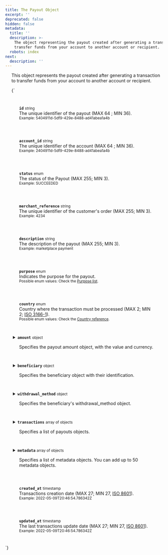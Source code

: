 ```yaml
---
title: The Payout Object
excerpt: ''
deprecated: false
hidden: false
metadata:
  title: ''
  description: >-
    The object representing the payout created after generating a transaction to
    transfer funds from your account to another account or recipient.
  robots: index
next:
  description: ''
---
```

This object represents the payout created after generating a transaction to transfer funds from your account to another account or recipient.

<HTMLBlock>{`
<style>
  details {
    display: flex;
    overflow: hidden;
  }

  p {
    margin-left: 20px;
  }

  .yuno {
    --highlight: var(--yuno-card-background);
    background: var(--yuno-card-background);
    margin: 1.5em;
    border-radius: 5px;
    border-left: 15px solid var(--yuno-purple);
    padding: 0.25em;
  }
</style>

<body>
  <div class="yuno">
    <p><strong><code>id</code></strong> <small>string</small>
      <br />The unique identifier of the payout (MAX 64 ; MIN 36).
      <br /><small>Example: 5404911d-5df9-429e-8488-ad41abea1a4b</small>
    </p>
  </div>

  <div class="yuno">
    <p><strong><code>account_id</code></strong> <small>string</small>
      <br />The unique identifier of the account (MAX 64 ; MIN 36).
      <br /><small>Example: 2404911d-5df9-429e-8488-ad41abea1a4b</small>
    </p>
  </div>

  <div class="yuno">
    <p><strong><code>status</code></strong> <small>enum</small>
      <br />The status of the Payout (MAX 255; MIN 3).
      <br /><small>Example: SUCCEEDED</small>
    </p>
  </div>

  <div class="yuno">
    <p><strong><code>merchant_reference</code></strong> <small>string</small>
      <br />The unique identifier of the customer's order (MAX 255; MIN 3).
      <br /><small>Example: 4234</small>
    </p>
  </div>

  <div class="yuno">
    <p><strong><code>description</code></strong> <small>string</small>
      <br />The description of the payout (MAX 255; MIN 3).
      <br /><small>Example: marketplace payment</small>
    </p>
  </div>

  <div class="yuno">
    <p><strong><code>purpose</code></strong> <small>enum</small>
      <br />Indicates the purpose for the payout.
      <br /><small>Possible enum values: Check the <a href='purposes-list'>Purpose list</a>.</small>
    </p>
  </div>

  <div class="yuno">
    <p><strong><code>country</code></strong> <small>enum</small>
      <br />Country where the transaction must be processed (MAX 2; MIN 2; <a href='https://en.wikipedia.org/wiki/ISO_3166-1'>ISO 3166-1</a>).
      <br /><small>Possible enum values: Check the <a href='country-reference'>Country reference</a>. </small>
    </p>
  </div>

  <details class="yuno">
    <summary><strong><code>amount</code></strong> <small>object</small>
      <br />
      <p>Specifies the payout amount object, with the value and currency.</p>
    </summary>
    <div>

      <div class="yuno">
        <p><strong><code>value</code></strong> <small>number</small>
          <br />The payout amount (multiple of 0.0001).
          <br /><small>Example: 10000</small>
        </p>
      </div>

      <div class="yuno">
        <p><strong><code>currency</code></strong> <small>enum</small>
          <br />The currency used to make the payout (MAX 3; MIN 3; <a href='https://en.wikipedia.org/wiki/ISO_4217'>ISO 4217</a>).
          <br /><small>Possible enum values: Check the <a href='country-reference'>Country reference</a>.</small>
        </p>
      </div>

    </div>
  </details>

  <details class="yuno">
    <summary><strong><code>beneficiary</code></strong> <small>object</small>
      <br />
      <p>Specifies the beneficiary object with their identification.</p>
    </summary>
    <div>

      <div class="yuno">
        <p><strong><code>merchant_beneficiary_id</code></strong> <small>string</small>
          <br />Unique identifier of the beneficiary defined by the merchant.
          <br /><small>Example: AAAA01</small>
        </p>
      </div>

      <div class="yuno">
        <p><strong><code>national_entity</code></strong> <small>enum</small>
          <br />Beneficiary's national entity type.
          <br /><small>Possible enum values: <code>INDIVIDUAL</code> or <code>ENTITY</code></small>
        </p>
      </div>

      <div class="yuno">
        <p><strong><code>first_name</code></strong> <small>string</small>
          <br />The beneficiary's first name (MAX 80; MIN 1).
          <br /><small>Example: John</small>
        </p>
      </div>

      <div class="yuno">
        <p><strong><code>last_name</code></strong> <small>string</small>
          <br />The beneficiary's last name (MAX 80; MIN 1).
          <br /><small>Example: Doe</small>
        </p>
      </div>

      <div class="yuno">
        <p><strong><code>legal_name</code></strong> <small>string</small>
          <br />The beneficiary's name (Max: 80). Only necessary when <code>national_entity</code> is
          <code>ENTITY</code>.
          <br /><small>Example: Arcos dorados S.A.</small>
        </p>
      </div>

      <div class="yuno">
        <p><strong><code>email</code></strong> <small>string</small>
          <br />The beneficiary's email (MAX 255; MIN 3).
          <br /><small>Example: john.doe@email.com</small>
        </p>
      </div>

      <div class="yuno">
        <p><strong><code>country</code></strong> <small>enum</small>
          <br />The beneficiary's country (MAX 2; MIN 2; <a href='https://en.wikipedia.org/wiki/ISO_3166-1'>ISO 3166-1</a>).
          <br /><small>Possible enum values: Check the <a href='country-reference'>Country reference</a>. </small>
        </p>
      </div>

      <div class="yuno">
        <p><strong><code>date_of_birth</code></strong> <small>date</small>
          <br />The beneficiary's date of birth in the YYYY-MM-DD format (MAX 10; MIN 10).
          <br /><small>Example: 1990-02-28</small>
        </p>
      </div>
      
      <details class="yuno">
        <summary><strong><code>document</code></strong> <small>object</small>
          <br />
          <p>Specifies the beneficiary's document object, including its number and type.</p>
        </summary>
        <div>

          <div class="yuno">
            <p><strong><code>document_number</code></strong> <small>string</small>
              <br />The beneficiary's document number (MAX 40; MIN 3).
              <br /><small>Example: 1093333333 </small>
            </p>
          </div>

          <div class="yuno">
            <p><strong><code>document_type</code></strong> <small>enum</small>
              <br />The beneficiary's document type (MAX 6, MIN 2).
              <br /><small>Possible enum values: Check the <a href='country-reference'>Country reference.</a></small>
            </p>
          </div>

        </div>
      </details>
      
      <details class="yuno">
        <summary><strong><code>phone</code></strong> <small>object</small>
          <br />
          <p>Specifies the beneficiary's phone number object.</p>
        </summary>
        <div>

          <div class="yuno">
            <p><strong><code>country_code</code></strong> <small>string</small>
              <br />The country calling code of the beneficiary's phone (MAX 3; MIN 1). Possible values: Check the <a
                href="country-reference">
                Country reference</a>.
              <br /><small> Example: 57 </small>
            </p>
          </div>

          <div class="yuno">
            <p><strong><code>number</code></strong> <small>string</small>
              <br />The beneficiary's phone number, without the country calling code (MAX 32; MIN 1).
              <br /><small>Example: 3132450765 </small>
            </p>
          </div>

        </div>
      </details>
      
     <details class="yuno">
    <summary><strong><code>address</code></strong> <small>object</small>
      <br />
      <p>Specifies the beneficiary's address object.</p>
    </summary>
    <div>

          <div class="yuno">
            <p><strong><code>address_line_1</code></strong> <small>string </small>
              <br />The beneficiary's primary address line (MAX 255; MIN 3).
              <br /><small>Example: Calle 34 # 56 - 78 </small>
            </p>
          </div>

          <div class="yuno">
            <p><strong><code>address_line_2</code></strong> <small>string</small>
              <br />The beneficiary's secondary address line (MAX 255; MIN 3).
              <br /><small>Example: Apartamento 502, Torre I </small>
            </p>
          </div>

          <div class="yuno">
            <p><strong><code>city</code></strong> <small>string</small>
              <br />The city considered for the beneficiary address (MAX 255; MIN 3).
              <br /><small>Example: Bogotá </small>
            </p>
          </div>

          <div class="yuno">
            <p><strong><code>country</code></strong> <small>enum</small>
              <br />The country of the beneficiary address (MAX 2; MIN 2; <a href='https://en.wikipedia.org/wiki/ISO_3166-1'>ISO 3166-1</a>).
              <br /><small>Possible enum values: Check the <a href='country-reference'>Country reference</a>. </small>
            </p>
          </div>

          <div class="yuno">
            <p><strong><code>state</code></strong> <small>string</small>
              <br />The beneficiary's state or province address (MAX 255; MIN 3).
              <br /><small>Example: Cundinamarca </small>
            </p>
          </div>

          <div class="yuno">
            <p><strong><code>zip_code</code></strong> <small>string</small>
              <br />The zipcode considered for the beneficiary address (MAX 11; MIN 4).
              <br /><small>Example: 111111</small>
            </p>
          </div>

        </div>
      </details>
      

    </div>
  </details>


  <details class="yuno">
    <summary><strong><code>withdrawal_method</code></strong> <small>object</small>
      <br />
      <p>Specifies the beneficiary's withdrawal_method object.</p>
    </summary>
    <div>

      <div class="yuno">
        <p><strong><code>type</code></strong> <small>enum</small>
          <br />The withdrawal_method type.
          <br /><small>Example: ASTROPAY_WALLET</small>
        </p>
      </div>
      <div class="yuno">
        <p><strong><code>provider_id</code></strong> <small>enum</small>
          <br />The provider to process the payout with.
          <br /><small>Example: ASTROPAY</small>
        </p>
      </div>
      <div class="yuno">
        <p><strong><code>vaulted_token</code></strong> <small>string</small>
          <br />The vaulted_token represents a securely stored payment_method. Mainly for credti/debit cards in Payouts.
          <br /><small>Example: 41032411d-5df9-429e-1238-ad41abea1cft</small>
        </p>
      </div>
      
      <div class="yuno">
        <p><strong><code>original_transaction_id</code></strong> <small>string</small>
          <br />Id of the referenced payment transaction. Only for payouts to CARD. (MAX 64 ; MIN 36).
          <br /><small>Example: 9104911d-5df9-429e-8488-ad41abea1a4b</small>
        </p>
      </div>
      
       <div class="yuno">
        <p><strong><code>on_hold</code></strong> <small>bool</small>
          <br />Defines if the merchant wants to hold the payout and sets it to be processed later using the Release payout endpoint. False by default.
          <br /><small>Example: false</small>
        </p>
      </div>

      
        <details class="yuno">
          <summary><strong><code>detail</code></strong> <small>object</small>
            <br />
            <p>Specifies the withdrawal_method details.</p>
          </summary>
          <div>

            <details class="yuno">
        		 <summary><strong><code>bank_transfer</code></strong> <small>object</small>
                        <br />
                        <p>Specifies the beneficiary's withdrawal_method object.</p>
                      </summary>
                      <div>

                        <div class="yuno">
                          <p><strong><code>code</code></strong> <small>string</small>
                            <br />The beneficiary's financial institution code (MAX 3; MIN 3).
                            <br /><small>Example: 246</small>
                          </p>
                        </div>

                        <div class="yuno">
                          <p><strong><code>branch</code></strong> <small>string</small>
                            <br />The beneficiary's specific financial institution branch (MAX 3; MIN 3).
                            <br /><small>Example: XXX</small>
                          </p>
                        </div>

                        <div class="yuno">
                          <p><strong><code>branch_digit</code></strong> <small>string</small>
                            <br />The beneficiary's specific financial institution branch digit (MAX 3; MIN 3).
                            <br /><small>Example: 123</small>
                          </p>
                        </div>
                        
                        <details class="yuno">
                          <summary><strong><code>account</code></strong> <small>object</small>
                            <br />
                            <p>Specifies the beneficiary's bank_transfer account object.</p>
                          </summary>
                          <div>

                            <div class="yuno">
                              <p><strong><code>number</code></strong> <small>string</small>
                                <br />Beneficiary's financial institution account number or financial institution account alias, such as Clabe
                                for MX (MAX 255; MIN 3).
                                <br /><small>Example: 1093333333</small>
                              </p>
                            </div>

                            <div class="yuno">
                              <p><strong><code>digit</code></strong> <small>string</small>
                                <br />Beneficiary's financial institution account digit (MAX 3; MIN 1).
                                <br /><small>Example: 123</small>
                              </p>
                            </div>

                            <div class="yuno">
                              <p><strong><code>type</code></strong> <small>enum</small>
                                <br />Beneficiary's account type (MAX 255; MIN 3).
                                <br /><small>Possible enum values: <code>CHECKINGS</code>, <code>SAVINGS</code>, <code>VISTA</code>,
                                  <code>PIX_EMAIL</code>, <code>PIX_PHONE</code>, <code>PIX_DOCUMENT_ID</code>,
                                  <code>PIX_BANK_ACCOUNT</code></small>
                              </p>
                            </div>

                          </div>
                        </details>
                        <details class="yuno">
                        <summary><strong><code>address</code></strong> <small>object</small>
                            <br />
                            <p>Specifies the beneficiary's address object.</p>
                          </summary>
                          <div>

                                <div class="yuno">
                                  <p><strong><code>address_line_1</code></strong> <small>string </small>
                                    <br />The beneficiary's primary address line (MAX 255; MIN 3).
                                    <br /><small>Example: Calle 34 # 56 - 78 </small>
                                  </p>
                                </div>

                                <div class="yuno">
                                  <p><strong><code>address_line_2</code></strong> <small>string</small>
                                    <br />The beneficiary's secondary address line (MAX 255; MIN 3).
                                    <br /><small>Example: Apartamento 502, Torre I </small>
                                  </p>
                                </div>

                                <div class="yuno">
                                  <p><strong><code>city</code></strong> <small>string</small>
                                    <br />The city considered for the beneficiary address (MAX 255; MIN 3).
                                    <br /><small>Example: Bogotá </small>
                                  </p>
                                </div>

                                <div class="yuno">
                                  <p><strong><code>country</code></strong> <small>enum</small>
                                    <br />The country of the beneficiary address (MAX 2; MIN 2; <a href='https://en.wikipedia.org/wiki/ISO_3166-1'>ISO 3166-1</a>).
                                    <br /><small>Possible enum values: Check the <a href='country-reference'>Country reference</a>. </small>
                                  </p>
                                </div>

                                <div class="yuno">
                                  <p><strong><code>state</code></strong> <small>string</small>
                                    <br />The beneficiary's state or province address (MAX 255; MIN 3).
                                    <br /><small>Example: Cundinamarca </small>
                                  </p>
                                </div>

                                <div class="yuno">
                                  <p><strong><code>zip_code</code></strong> <small>string</small>
                                    <br />The zipcode considered for the beneficiary address (MAX 11; MIN 4).
                                    <br /><small>Example: 111111</small>
                                  </p>
                                </div>
                              </div>
                          </details>

                </div>
              </details>
              <details class="yuno">
        		 <summary>
               <strong><code>wallet</code></strong> <small>object</small>
               <br />
                <p>Specifies the beneficiary's withdrawal_method object.</p>
                </summary>
                 <div>
											
                        <div class="yuno">
                          <p><strong><code>code</code></strong> <small>string</small>
                            <br />The beneficiary's wallet code (MAX 3; MIN 3).
                            <br /><small>Example: 246</small>
                          </p>
                        </div>

                        <div class="yuno">
                          <p><strong><code>email</code></strong> <small>string</small>
                            <br />The beneficiary's specific wallet email (MAX 3; MIN 3).
                            <br /><small>Example: john.doe@gmail.com</small>
                          </p>
                        </div>

                         <div class="yuno">
                          <p><strong><code>country</code></strong> <small>enum</small>
                            <br />The beneficiary's wallet country (MAX 2; MIN 2; <a href='https://en.wikipedia.org/wiki/ISO_3166-1'>ISO 3166-1</a>).
                            <br /><small>Possible enum values: Check the <a href='country-reference'>Country reference</a>. </small>
                          </p>
                        </div>

                       <details class="yuno">
                          <summary><strong><code>document</code></strong> <small>object</small>
                            <br />
                            <p>Specifies the beneficiary's document object, including its number and type.</p>
                          </summary>
                          <div>

                            <div class="yuno">
                              <p><strong><code>document_number</code></strong> <small>string</small>
                                <br />The beneficiary's document number (MAX 40; MIN 3).
                                <br /><small>Example: 1093333333 </small>
                              </p>
                            </div>

                            <div class="yuno">
                              <p><strong><code>document_type</code></strong> <small>enum</small>
                                <br />The beneficiary's document type (MAX 6, MIN 2).
                                <br /><small>Possible enum values: Check the <a href='country-reference'>Country reference.</a></small>
                              </p>
                            </div>

                          </div>
                        </details>

                        <details class="yuno">
                          <summary><strong><code>phone</code></strong> <small>object</small>
                            <br />
                            <p>Specifies the beneficiary's phone number object.</p>
                          </summary>
                          <div>

                            <div class="yuno">
                              <p><strong><code>country_code</code></strong> <small>string</small>
                                <br />The country calling code of the beneficiary's phone (MAX 3; MIN 1). Possible values: Check the <a
                                  href="country-reference">
                                  Country reference</a>.
                                <br /><small> Example: 57 </small>
                              </p>
                            </div>

                            <div class="yuno">
                              <p><strong><code>number</code></strong> <small>string</small>
                                <br />The beneficiary's phone number, without the country calling code (MAX 32; MIN 1).
                                <br /><small>Example: 3132450765 </small>
                              </p>
                            </div>

                          </div>
                        </details>
									
                </div>
              </details>
          
          

        </div>
      </details>

    </div>
  </details>

  <details class="yuno">
    <summary><strong><code>transactions</code></strong> <small>array of objects</small>
      <br />
      <p>Specifies a list of payouts objects.</p>
    </summary>
    <div>

      <div class="yuno">
        <p><strong><code>id</code></strong> <small>string</small>
          <br />The unique identifier for the payout intent (MAX 64 ; MIN 36).
          <br /><small>Example: 9104911d-5df9-429e-8488-ad41abea1a4b</small>
        </p>
      </div>

      <div class="yuno">
        <p><strong><code>type</code></strong> <small>enum</small>
          <br />The payout intent type (MAX 255; MIN 3).
          <br /><small></small>
        </p>
      </div>

      <div class="yuno">
        <p><strong><code>status</code></strong> <small>enum</small>
          <br />The payout intent status (MAX 255; MIN 3).
          <br /><small></small>
        </p>
      </div>

      <div class="yuno">
        <p><strong><code>response_code</code></strong> <small>enum</small>
          <br />The response code indicates the status of the payout intent request (MAX 255; MIN 3).
          <br /><small></small>
        </p>
      </div>

      <div class="yuno">
        <p><strong><code>merchant_reference</code></strong> <small>string</small>
          <br />The payout transaction identification defined by the merchant (MAX 255; MIN 3).
          <br /><small>Example: AAB01-432245</small>
        </p>
      </div>
      
      <details class="yuno">
        <summary><strong><code>amount</code></strong> <small>object</small>
          <br />
          <p>Specifies the payout amount object, with the value and currency.</p>
        </summary>
        <div>

          <div class="yuno">
            <p><strong><code>value</code></strong> <small>number</small>
              <br />The payout amount (multiple of 0.0001).
              <br /><small>Example: 10000</small>
            </p>
          </div>

          <div class="yuno">
            <p><strong><code>currency</code></strong> <small>enum</small>
              <br />The currency used to make the payout (MAX 3; MIN 3; <a href='https://en.wikipedia.org/wiki/ISO_4217'>ISO 4217</a>).
              <br /><small>Possible enum values: Check the <a href='country-reference'>Country reference</a>.</small>
            </p>
          </div>

        </div>
      </details>


      <div class="yuno">
        <p><strong><code>purpose</code></strong> <small>enum</small>
          <br />Specifies the purpose for the payout.
        </p>
      </div>

      <div class="yuno">
        <p><strong><code>description</code></strong> <small>string</small>
          <br />Description for the payout (MAX 255; MIN 3).
          <br /><small>Example: Salary</small>
        </p>
      </div>
      
      <details class="yuno">
    <summary><strong><code>provider_data</code></strong> <small>object</small>
      <br />
      <p>Specifies the data provider.</p>
    </summary>
    <div>

      		<div class="yuno">
            <p><strong><code>id</code></strong> <small>enum</small>
              <br />The data provider identification.
              <br /><small>Possible values: <code>ADDI</code>, <code>MERCADO_PAGO</code>, <code>SPINPAY</code>,
                <code>WOMPI</code></small>
            </p>
          </div>

          <div class="yuno">
            <p><strong><code>transaction_id</code></strong> <small>string</small>
              <br />The unique identifier of the payment from the provider.
              <br /><small>Example: 12345678</small>
            </p>
          </div>

          <div class="yuno">
            <p><strong><code>account_id</code></strong> <small>string</small>
              <br />The merchant's payment provider account id.
              <br /><small>Example: 9990128</small>
            </p>
          </div>

          <div class="yuno">
            <p><strong><code>status</code></strong> <small>string</small>
              <br />Provider's status of the transaction (MAX 255; MIN 3).
              <br /><small>Example: accredited</small>
            </p>
          </div>

          <div class="yuno">
            <p><strong><code>status_detail</code></strong> <small>string</small>
              <br />The data provider's detailed status of the transaction (MAX 255; MIN 3).
              <br /><small>Example: approved</small>
            </p>
          </div>

          <div class="yuno">
            <p><strong><code>raw_response</code></strong> <small>string</small>
              <br />The data provider raw response. The format depends on the provider's response.
              <br /><small>The response will vary for each data provider.</small>
            </p>
          </div>

          <div class="yuno">
            <p><strong><code>created_at</code></strong> <small>timestamp</small>
              <br />Transactions creation date (MAX 27; MIN 27, <a href='https://en.wikipedia.org/wiki/ISO_8601'>ISO
                8601</a>).
              <br /><small>Example: 2022-05-09T20:46:54.786342Z</small>
            </p>
          </div>

          <div class="yuno">
            <p><strong><code>updated_at</code></strong> <small>timestamp</small>
              <br />The last transactions update date (MAX 27; MIN 27, <a href='https://en.wikipedia.org/wiki/ISO_8601'>ISO
                8601</a>).
              <br /><small>Example: 2022-05-09T20:46:54.786342Z</small>
            </p>
          </div>

        </div>
      </details>


    </div>
  </details>

  
  <details class="yuno">
    <summary><strong><code>metadata</code></strong> <small>array of objects</small>
      <br />
      <p>Specifies a list of metadata objects. You can add up to 50 metadata objects.</p>
    </summary>
    <div>

      <details class="yuno">
        <summary><strong><code>metadata object</code></strong> <small>object</small>
          <br />
          <p>Specifies a metadata key and the respective value.</p>
        </summary>
        <div>

          <div class="yuno">
            <p><strong><code>key</code></strong> <small>string</small>
              <br />The metadata key (MAX 48 ; MIN 1).
              <br /><small>Example: order_id</small>
            </p>
          </div>

          <div class="yuno">
            <p><strong><code>value</code></strong> <small>string</small>
              <br />The metadata key value (MAX 512 ; MIN 1).
              <br /><small>Example: AA001</small>
            </p>
          </div>

        </div>
      </details>

    </div>
  </details>

  <div class="yuno">
    <p><strong><code>created_at</code></strong> <small>timestamp</small>
      <br />Transactions creation date (MAX 27; MIN 27, <a href='https://en.wikipedia.org/wiki/ISO_8601'>ISO 8601</a>).
      <br /><small>Example: 2022-05-09T20:46:54.786342Z</small>
    </p>
  </div>

  <div class="yuno">
    <p><strong><code>updated_at</code></strong> <small>timestamp</small>
      <br />The last transactions update date (MAX 27; MIN 27, <a href='https://en.wikipedia.org/wiki/ISO_8601'>ISO
        8601</a>).
      <br /><small>Example: 2022-05-09T20:46:54.786342Z</small>
    </p>
  </div>
</body>
`}</HTMLBlock>